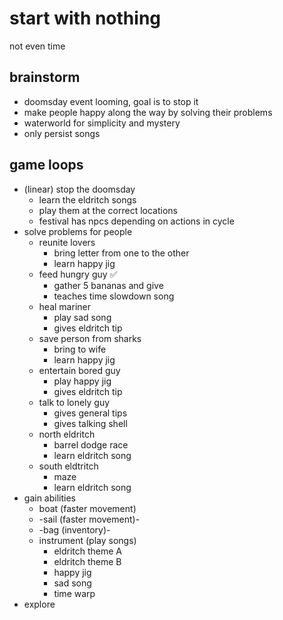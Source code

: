 # start with nothing

not even time

## brainstorm

- doomsday event looming, goal is to stop it
- make people happy along the way by solving their problems
- waterworld for simplicity and mystery
- only persist songs

## game loops

- (linear) stop the doomsday
    - learn the eldritch songs
    - play them at the correct locations
    - festival has npcs depending on actions in cycle
- solve problems for people
    - reunite lovers
        - bring letter from one to the other
        - learn happy jig
    - feed hungry guy ✅
        - gather 5 bananas and give
        - teaches time slowdown song
    - heal mariner
        - play sad song
        - gives eldritch tip
    - save person from sharks
        - bring to wife
        - learn happy jig
    - entertain bored guy
        - play happy jig
        - gives eldritch tip
    - talk to lonely guy
        - gives general tips
        - gives talking shell
    - north eldritch
        - barrel dodge race
        - learn eldritch song
    - south eldtritch
        - maze
        - learn eldritch song
- gain abilities
    - boat (faster movement)
    - -sail (faster movement)-
    - -bag (inventory)-
    - instrument (play songs)
        - eldritch theme A
        - eldritch theme B
        - happy jig
        - sad song
        - time warp
- explore
